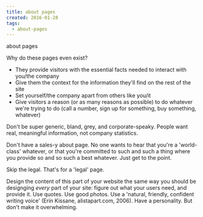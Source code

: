 ```yaml
---
title: about pages
created: 2016-01-28
tags:
  - about-pages
---
```


about pages

Why do these pages even exist?

* They provide visitors with the essential facts needed to interact with you/the company
* Give them the context for the information they'll find on the rest of the site
* Set yourself/the company apart from others like you/it
* Give visitors a reason (or as many reasons as possible) to do whatever we're trying to do (call a number, sign up for something, buy something, whatever)

Don't be super generic, bland, grey, and corporate-speaky. People want real,
meaningful information, not company statistics.

Don't have a sales-y about page. No one wants to hear that you're a
'world-class' whatever, or that you're committed to such and such a thing
where you provide so and so such a best whatever. Just get to the point.

Skip the legal. That's for a 'legal' page.

Design the content of this part of your website the same way you should be
designging _every_ part of your site: figure out what your users need, and
provide it. Use quotes. Use good photos. Use a 'natural, friendly, confident
writing voice' (Erin Kissane, alistapart.com, 2006). Have a personality. But
don't make it overwhelming.
